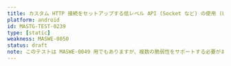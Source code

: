 ```yaml
---
title: カスタム HTTP 接続をセットアップする低レベル API (Socket など) の使用 (Using low-level APIs (e.g. Socket) to set up a custom HTTP connection)
platform: android
id: MASTG-TEST-0239
type: [static]
weakness: MASWE-0050
status: draft
note: このテストは MASWE-0049 用でもありますが、複数の脆弱性をサポートする必要があります。
---
```

